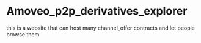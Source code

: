 # Amoveo_p2p_derivatives_explorer
this is a website that can host many channel_offer contracts and let people browse them

